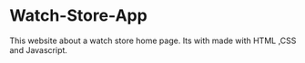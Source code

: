 # Watch-Store-App
This website about a watch store home page. Its with made with HTML ,CSS and Javascript.
